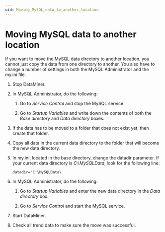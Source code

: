 ```yaml
---
uid: Moving_MySQL_data_to_another_location
---
```


# Moving MySQL data to another location

If you want to move the MySQL data directory to another location, you cannot just copy the data from one directory to another. You also have to change a number of settings in both the MySQL Administrator and the my.ini file.

1. Stop DataMiner.

1. In MySQL Administrator, do the following:

   1. Go to *Service Control* and stop the MySQL service.

   1. Go to *Startup Variables* and write down the contents of both the *Base directory* and *Data directory* boxes.

1. If the data has to be moved to a folder that does not exist yet, then create that folder.

1. Copy all data in the current data directory to the folder that will become the new data directory.

1. In my.ini, located in the base directory, change the datadir parameter. If your current data directory is *C:\\MySQLData*, look for the following line:

   ```txt
   datadir="C:\MySQLData\
   ```

1. In MySQL Administrator, do the following:

   1. Go to *Startup Variables* and enter the new data directory in the *Data directory* box.

   1. Go to *Service Control* and start the MySQL service.

1. Start DataMiner.

1. Check all trend data to make sure the move was successful.
